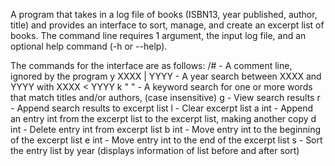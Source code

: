 A program that takes in a log file of books (ISBN13, year published, author, title)
and provides an interface to sort, manage, and create an excerpt list of books.
The command line requires 1 argument, the input log file, and an optional help
command (-h or --help).

The commands for the interface are as follows:
/# - A comment line, ignored by the program
y XXXX | YYYY - A year search between XXXX and YYYY with XXXX < YYYY
k "  " - A keyword search for one or more words that match titles and/or authors, 
	(case insensitive)
g - View search results
r - Append search results to excerpt list
l - Clear excerpt list
a int - Append an entry int from the excerpt list to the excerpt list, making another copy
d int - Delete entry int from excerpt list
b int - Move entry int to the beginning of the excerpt list
e int - Move entry int to the end of the excerpt list
s - Sort the entry list by year (displays information of list before and after sort)
